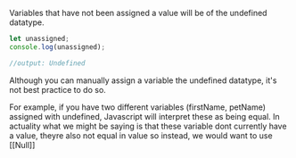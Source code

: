 Variables that have not been assigned a value will be of the undefined datatype. 
```javascript
let unassigned; 
console.log(unassigned);

//output: Undefined

```
Although you can manually assign a variable the undefined datatype, it's not best practice to do so. 

For example, if you have two different variables (firstName, petName) assigned with undefined, Javascript will interpret these as being equal. In actuality what we might be saying is that these variable dont currently have a value, theyre also not equal in value so instead, we would want to use [[Null]]